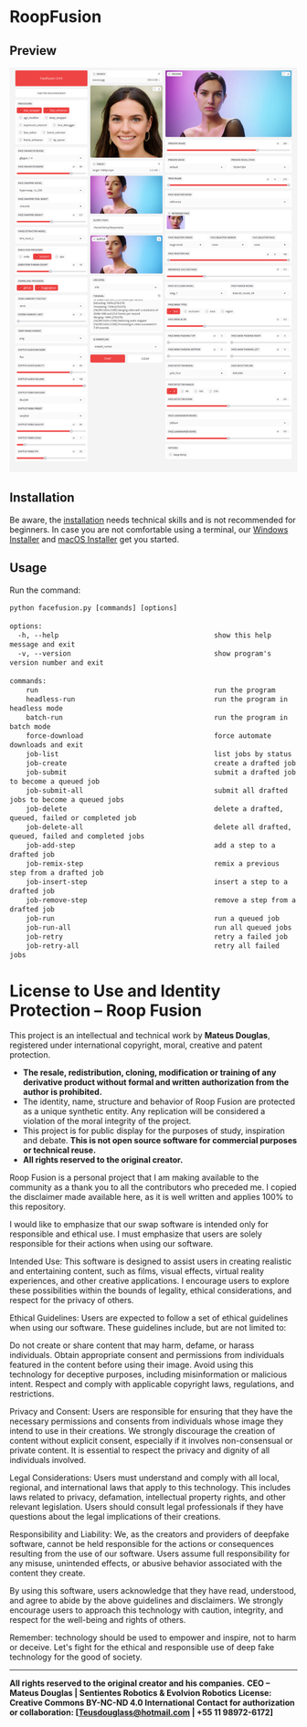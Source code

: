RoopFusion
==========

Preview
-------

![Preview](https://raw.githubusercontent.com/facefusion/facefusion/master/.github/preview.png?sanitize=true)


Installation
------------

Be aware, the [installation](https://docs.facefusion.io/installation) needs technical skills and is not recommended for beginners. In case you are not comfortable using a terminal, our [Windows Installer](http://windows-installer.facefusion.io) and [macOS Installer](http://macos-installer.facefusion.io) get you started.


Usage
-----

Run the command:

```
python facefusion.py [commands] [options]

options:
  -h, --help                                      show this help message and exit
  -v, --version                                   show program's version number and exit

commands:
    run                                           run the program
    headless-run                                  run the program in headless mode
    batch-run                                     run the program in batch mode
    force-download                                force automate downloads and exit
    job-list                                      list jobs by status
    job-create                                    create a drafted job
    job-submit                                    submit a drafted job to become a queued job
    job-submit-all                                submit all drafted jobs to become a queued jobs
    job-delete                                    delete a drafted, queued, failed or completed job
    job-delete-all                                delete all drafted, queued, failed and completed jobs
    job-add-step                                  add a step to a drafted job
    job-remix-step                                remix a previous step from a drafted job
    job-insert-step                               insert a step to a drafted job
    job-remove-step                               remove a step from a drafted job
    job-run                                       run a queued job
    job-run-all                                   run all queued jobs
    job-retry                                     retry a failed job
    job-retry-all                                 retry all failed jobs
```

# License to Use and Identity Protection – Roop Fusion

This project is an intellectual and technical work by **Mateus Douglas**, registered under international copyright, moral, creative and patent protection.

- **The resale, redistribution, cloning, modification or training of any derivative product without formal and written authorization from the author is prohibited.**
- The identity, name, structure and behavior of Roop Fusion are protected as a unique synthetic entity. Any replication will be considered a violation of the moral integrity of the project.
- This project is for public display for the purposes of study, inspiration and debate. **This is not open source software for commercial purposes or technical reuse.**
- **All rights reserved to the original creator.**

Roop Fusion is a personal project that I am making available to the community as a thank you to all the contributors who preceded me. I copied the disclaimer made available here, as it is well written and applies 100% to this repository.

I would like to emphasize that our swap software is intended only for responsible and ethical use. I must emphasize that users are solely responsible for their actions when using our software.

Intended Use: This software is designed to assist users in creating realistic and entertaining content, such as films, visual effects, virtual reality experiences, and other creative applications. I encourage users to explore these possibilities within the bounds of legality, ethical considerations, and respect for the privacy of others.

Ethical Guidelines: Users are expected to follow a set of ethical guidelines when using our software. These guidelines include, but are not limited to:

Do not create or share content that may harm, defame, or harass individuals. Obtain appropriate consent and permissions from individuals featured in the content before using their image. Avoid using this technology for deceptive purposes, including misinformation or malicious intent. Respect and comply with applicable copyright laws, regulations, and restrictions.

Privacy and Consent: Users are responsible for ensuring that they have the necessary permissions and consents from individuals whose image they intend to use in their creations. We strongly discourage the creation of content without explicit consent, especially if it involves non-consensual or private content. It is essential to respect the privacy and dignity of all individuals involved.

Legal Considerations: Users must understand and comply with all local, regional, and international laws that apply to this technology. This includes laws related to privacy, defamation, intellectual property rights, and other relevant legislation. Users should consult legal professionals if they have questions about the legal implications of their creations.

Responsibility and Liability: We, as the creators and providers of deepfake software, cannot be held responsible for the actions or consequences resulting from the use of our software. Users assume full responsibility for any misuse, unintended effects, or abusive behavior associated with the content they create.

By using this software, users acknowledge that they have read, understood, and agree to abide by the above guidelines and disclaimers. We strongly encourage users to approach this technology with caution, integrity, and respect for the well-being and rights of others.

Remember: technology should be used to empower and inspire, not to harm or deceive. Let's fight for the ethical and responsible use of deep fake technology for the good of society.

---

**All rights reserved to the original creator and his companies.**
**CEO – Mateus Douglas | Sentientes Robotics & Evolvion Robotics**
**License: Creative Commons BY-NC-ND 4.0 International**
**Contact for authorization or collaboration: [Teusdouglass@hotmail.com | +55 11 98972-6172]**